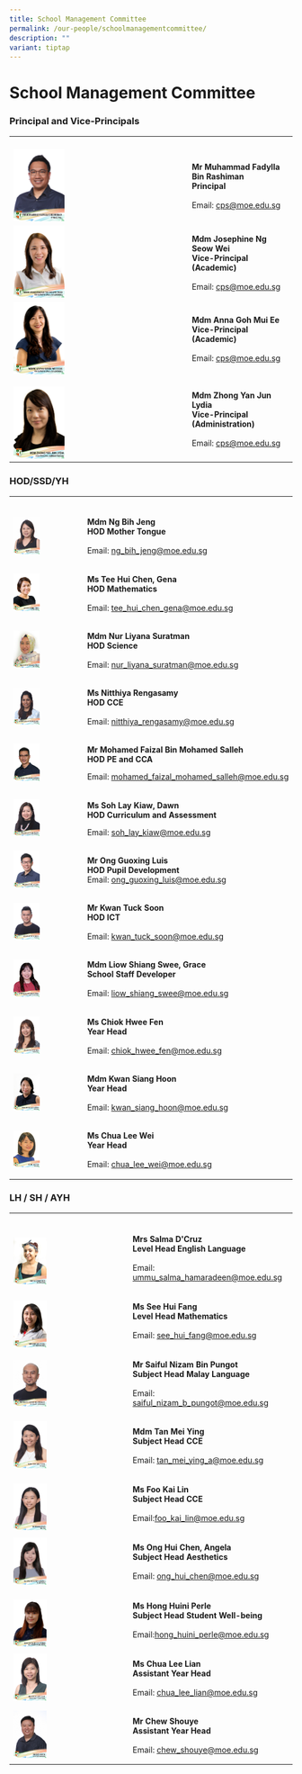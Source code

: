 ```yaml
---
title: School Management Committee
permalink: /our-people/schoolmanagementcommittee/
description: ""
variant: tiptap
---
```

<h1>School Management Committee</h1>
<h3>Principal and Vice-Principals</h3>
<table style="minWidth: 50px">
<colgroup>
<col>
<col>
</colgroup>
<tbody>
<tr>
<th rowspan="1" colspan="1">
<p></p>
</th>
<th rowspan="1" colspan="1">
<p></p>
</th>
</tr>
<tr>
<td rowspan="1" colspan="1">
<div class="isomer-image-wrapper">
<img style="width: 30%;" height="auto" width="100%" alt="" src="/images/Our People/Mr_Muhammad_Fadylla_B_Rashiman.jpg">
</div>
</td>
<td rowspan="1" colspan="1">
<p><strong>Mr Muhammad Fadylla Bin Rashiman</strong>
<br><strong>Principal</strong>
<br>
<br>Email: <a href="mailto:cps@moe.edu.sg" rel="noopener noreferrer nofollow" target="_blank">cps@moe.edu.sg</a>
</p>
</td>
</tr>
<tr>
<td rowspan="1" colspan="1">
<div class="isomer-image-wrapper">
<img style="width: 30%;" height="auto" width="100%" alt="" src="/images/Our People/MDM_JOSEPHINE_NG_SEOW_WEI.jpg">
</div>
</td>
<td rowspan="1" colspan="1">
<p><strong>Mdm Josephine Ng Seow Wei</strong>
<br><strong>Vice-Principal (Academic)</strong>
<br>
<br>Email: <a href="mailto:cps@moe.edu.sg" rel="noopener noreferrer nofollow" target="_blank">cps@moe.edu.sg</a> 
<br>
</p>
</td>
</tr>
<tr>
<td rowspan="1" colspan="1">
<div class="isomer-image-wrapper">
<img style="width: 30%;" height="auto" width="100%" alt="" src="/images/Our People/MDM_ANNA_GOH_MUI_EE.jpg">
</div>
</td>
<td rowspan="1" colspan="1">
<p><strong>Mdm Anna Goh Mui Ee</strong>
<br><strong>Vice-Principal (Academic)</strong>
<br>
<br>Email: <a href="mailto:cps@moe.edu.sg" rel="noopener noreferrer nofollow" target="_blank">cps@moe.edu.sg</a>
</p>
<p></p>
</td>
</tr>
<tr>
<td rowspan="1" colspan="1">
<p></p>
<div class="isomer-image-wrapper">
<img style="width: 30%;" height="auto" width="100%" alt="" src="/images/Our People/Mdm_Zhong_Yan_Jun_Lydia.jpg">
</div>
</td>
<td rowspan="1" colspan="1">
<p><strong>Mdm Zhong Yan Jun Lydia</strong>
<br><strong>Vice-Principal (Administration)</strong>
<br>
<br>Email: <a href="mailto:cps@moe.edu.sg" rel="noopener noreferrer nofollow" target="_blank">cps@moe.edu.sg</a>
</p>
</td>
</tr>
</tbody>
</table>
<h3>HOD/SSD/YH</h3>
<table style="minWidth: 50px">
<colgroup>
<col>
<col>
</colgroup>
<tbody>
<tr>
<th rowspan="1" colspan="1">
<p></p>
</th>
<th rowspan="1" colspan="1">
<p></p>
</th>
</tr>
<tr>
<td rowspan="1" colspan="1">
<div class="isomer-image-wrapper">
<img style="width: 40%;" height="auto" width="100%" alt="" src="/images/Our People/ng_bih_jeng.jpg">
</div>
</td>
<td rowspan="1" colspan="1">
<p><strong>Mdm Ng Bih Jeng</strong>
<br><strong>HOD Mother Tongue</strong>
<br>
<br>Email: <a href="mailto:ng_bih_jeng@moe.edu.sg" rel="noopener noreferrer nofollow" target="_blank">ng_bih_jeng@moe.edu.sg</a>
</p>
</td>
</tr>
<tr>
<td rowspan="1" colspan="1">
<div class="isomer-image-wrapper">
<img style="width: 40%;" height="auto" width="100%" alt="" src="/images/Our People/GENA_TEE_HUI_CHEN.jpg">
</div>
</td>
<td rowspan="1" colspan="1">
<p><strong>Ms Tee Hui Chen, Gena</strong>
<br><strong>HOD Mathematics</strong>
<br>
<br>Email: <a href="mailto:tee_hui_chen_gena@moe.edu.sg" rel="noopener noreferrer nofollow" target="_blank">tee_hui_chen_gena@moe.edu.sg</a>
</p>
</td>
</tr>
<tr>
<td rowspan="1" colspan="1">
<div class="isomer-image-wrapper">
<img style="width: 40%;" height="auto" width="100%" alt="" src="/images/Our People/NUR_LIYANA_SURATMAN.jpg">
</div>
</td>
<td rowspan="1" colspan="1">
<p><strong>Mdm Nur Liyana Suratman</strong>
<br><strong>HOD Science</strong>
<br>
<br>Email: <a href="mailto:nur_liyana_suratman@moe.edu.sg" rel="noopener noreferrer nofollow" target="_blank">nur_liyana_suratman@moe.edu.sg</a>
</p>
</td>
</tr>
<tr>
<td rowspan="1" colspan="1">
<div class="isomer-image-wrapper">
<img style="width: 40%;" height="auto" width="100%" alt="" src="/images/Our People/nitthiya_d_o_rengasamy.jpg">
</div>
</td>
<td rowspan="1" colspan="1">
<p><strong>Ms Nitthiya Rengasamy</strong>
<br><strong>HOD CCE</strong>
<br>
<br>Email:&nbsp;<a href="mailto:nitthiya_rengasamy@moe.edu.sg" rel="noopener noreferrer nofollow" target="_blank">nitthiya_rengasamy@moe.edu.sg</a>
</p>
</td>
</tr>
<tr>
<td rowspan="1" colspan="1">
<div class="isomer-image-wrapper">
<img style="width: 40%;" height="auto" width="100%" alt="" src="/images/Our People/MOHAMED_FAIZAL_BIN_MOHAMEDSALLEH.jpg">
</div>
</td>
<td rowspan="1" colspan="1">
<p><strong>Mr Mohamed Faizal Bin Mohamed Salleh</strong>
<br><strong>HOD PE and CCA</strong>
<br>
</p>
<p>Email:&nbsp;<a href="mailto:mohamed_faizal_mohamed_salleh@moe.edu.sg" rel="noopener noreferrer nofollow" target="_blank">mohamed_faizal_mohamed_salleh@moe.edu.sg</a>
</p>
</td>
</tr>
<tr>
<td rowspan="1" colspan="1">
<div class="isomer-image-wrapper">
<img style="width: 40%;" height="auto" width="100%" alt="" src="/images/Our People/soh_lay_kiaw_dawn.jpg">
</div>
</td>
<td rowspan="1" colspan="1">
<p><strong>Ms Soh Lay Kiaw, Dawn</strong>
<br><strong>HOD Curriculum and Assessment</strong>
<br>
</p>
<p>Email:&nbsp;<a href="mailto:soh_lay_kiaw@moe.edu.sg" rel="noopener noreferrer nofollow" target="_blank">soh_lay_kiaw@moe.edu.sg</a>
</p>
</td>
</tr>
<tr>
<td rowspan="1" colspan="1">
<div class="isomer-image-wrapper">
<img style="width: 40%;" height="auto" width="100%" alt="" src="/images/Our People/ong_guoxing_luis.jpg">
</div>
</td>
<td rowspan="1" colspan="1">
<p><strong>Mr Ong Guoxing Luis</strong>
<br><strong>HOD Pupil Development</strong>
<br>Email:&nbsp;<a href="mailto:ong_guoxing_luis@moe.edu.sg" rel="noopener noreferrer nofollow" target="_blank">ong_guoxing_luis@moe.edu.sg</a>
</p>
</td>
</tr>
<tr>
<td rowspan="1" colspan="1">
<div class="isomer-image-wrapper">
<img style="width: 40%;" height="auto" width="100%" alt="" src="/images/Our People/kwan_tuck_soon.jpg">
</div>
</td>
<td rowspan="1" colspan="1">
<p><strong>Mr Kwan Tuck Soon</strong>
<br><strong>HOD ICT</strong>
<br>
<br>Email:&nbsp;<a href="mailto:kwan_tuck_soon@moe.edu.sg" rel="noopener noreferrer nofollow" target="_blank">kwan_tuck_soon@moe.edu.sg</a>
</p>
</td>
</tr>
<tr>
<td rowspan="1" colspan="1">
<div class="isomer-image-wrapper">
<img style="width: 40%;" height="auto" width="100%" alt="" src="/images/Our People/mdm_grace_liow_shiang_swee.jpg">
</div>
</td>
<td rowspan="1" colspan="1">
<p><strong>Mdm Liow Shiang Swee, Grace</strong>
<br><strong>School Staff Developer</strong>
<br>
<br>Email:&nbsp;<a href="mailto:liow_shiang_swee@moe.edu.sg" rel="noopener noreferrer nofollow" target="_blank">liow_shiang_swee@moe.edu.sg</a>
</p>
</td>
</tr>
<tr>
<td rowspan="1" colspan="1">
<div class="isomer-image-wrapper">
<img style="width: 40%;" height="auto" width="100%" alt="" src="/images/Our People/chiok_hwee_fen.jpg">
</div>
</td>
<td rowspan="1" colspan="1">
<p><strong>Ms Chiok Hwee Fen</strong>
<br><strong>Year Head</strong>
<br>
<br>Email:&nbsp;<a href="mailto:chiok_hwee_fen@moe.edu.sg" rel="noopener noreferrer nofollow" target="_blank">chiok_hwee_fen@moe.edu.sg</a>
</p>
</td>
</tr>
<tr>
<td rowspan="1" colspan="1">
<div class="isomer-image-wrapper">
<img style="width: 40%;" height="auto" width="100%" alt="" src="/images/Our People/KAREN_KWAN.jpg">
</div>
</td>
<td rowspan="1" colspan="1">
<p><strong>Mdm Kwan Siang Hoon</strong>
<br><strong>Year Head</strong>
<br>
<br>Email:&nbsp;<a href="mailto:kwan_siang_hoon@moe.edu.sg" rel="noopener noreferrer nofollow" target="_blank">kwan_siang_hoon@moe.edu.sg</a>
</p>
</td>
</tr>
<tr>
<td rowspan="1" colspan="1">
<div class="isomer-image-wrapper">
<img style="width: 40%;" height="auto" width="100%" alt="" src="/images/Our People/CHUA_LEE_WEI.jpg">
</div>
</td>
<td rowspan="1" colspan="1">
<p><strong>Ms Chua Lee Wei</strong>
<br><strong>Year Head</strong>
<br>
<br>Email:&nbsp;<a href="mailto:chua_lee_wei@moe.edu.sg" rel="noopener noreferrer nofollow" target="_blank">chua_lee_wei@moe.edu.sg</a>
</p>
</td>
</tr>
</tbody>
</table>
<h3>LH / SH / AYH</h3>
<table style="minWidth: 50px">
<colgroup>
<col>
<col>
</colgroup>
<tbody>
<tr>
<th rowspan="1" colspan="1">
<p></p>
</th>
<th rowspan="1" colspan="1">
<p></p>
</th>
</tr>
<tr>
<td rowspan="1" colspan="1">
<p></p>
<div class="isomer-image-wrapper">
<img style="width: 30%;" height="auto" width="100%" alt="" src="/images/Our People/MRS_SALMA_DCRUZ.jpg">
</div>
</td>
<td rowspan="1" colspan="1">
<p><strong>Mrs Salma D'Cruz</strong>
<br><strong>Level Head English Language</strong>
<br>
<br>Email: <a href="mailto:ummu_salma_hamaradeen@moe.edu.sg" rel="noopener nofollow" target="_blank">ummu_salma_hamaradeen@moe.edu.sg</a>
</p>
</td>
</tr>
<tr>
<td rowspan="1" colspan="1">
<p></p>
<div class="isomer-image-wrapper">
<img style="width: 30%;" height="auto" width="100%" alt="" src="/images/Our People/miss_see_hui_fang.jpg">
</div>
</td>
<td rowspan="1" colspan="1">
<p><strong>Ms See Hui Fang</strong> 
<br><strong>Level Head Mathematics</strong>
<br>
<br>Email: <a href="mailto:see_hui_fang@moe.edu.sg" rel="noopener nofollow" target="_blank">see_hui_fang@moe.edu.sg</a>
</p>
</td>
</tr>
<tr>
<td rowspan="1" colspan="1">
<div class="isomer-image-wrapper">
<img style="width: 30%;" height="auto" width="100%" alt="" src="/images/Our People/saiful_nizam_bin_pungot.jpg">
</div>
</td>
<td rowspan="1" colspan="1">
<p><strong>Mr Saiful Nizam Bin Pungot</strong> 
<br><strong>Subject Head Malay Language</strong>
<br>
<br>Email: <a href="mailto:saiful_nizam_b_pungot@moe.edu.sg" rel="noopener noreferrer nofollow" target="_blank">saiful_nizam_b_pungot@moe.edu.sg</a>
</p>
</td>
</tr>
<tr>
<td rowspan="1" colspan="1">
<div class="isomer-image-wrapper">
<img style="width: 30%;" height="auto" width="100%" alt="" src="/images/Our People/tan_mei_ying.jpg">
</div>
</td>
<td rowspan="1" colspan="1">
<p><strong>Mdm Tan Mei Ying</strong>
<br><strong>Subject Head CCE</strong>
<br>
<br>Email:&nbsp;<a href="mailto:tan_mei_ying_a@moe.edu.sg" rel="noopener noreferrer nofollow" target="_blank">tan_mei_ying_a@moe.edu.sg</a>
</p>
</td>
</tr>
<tr>
<td rowspan="1" colspan="1">
<p></p>
<div class="isomer-image-wrapper">
<img style="width: 30%;" height="auto" width="100%" alt="" src="/images/Our People/ms_foo_kai_lin.jpg">
</div>
</td>
<td rowspan="1" colspan="1">
<p><strong>Ms Foo Kai Lin</strong>
<br><strong>Subject Head CCE</strong>
<br>
<br>Email:<a href="mailto:foo_kai_lin@moe.edu.sg" rel="noopener nofollow" target="_blank">foo_kai_lin@moe.edu.sg</a>
</p>
</td>
</tr>
<tr>
<td rowspan="1" colspan="1">
<div class="isomer-image-wrapper">
<img style="width: 30%;" height="auto" width="100%" alt="" src="/images/Our People/ONG_HUI_CHEN_ANGELA.jpg">
</div>
</td>
<td rowspan="1" colspan="1">
<p><strong>Ms Ong Hui Chen, Angela</strong>
<br><strong>Subject Head Aesthetics</strong>
<br>
<br>Email:&nbsp;<a href="mailto:ong_hui_chen@moe.edu.sg" rel="noopener noreferrer nofollow" target="_blank">ong_hui_chen@moe.edu.sg</a>
</p>
</td>
</tr>
<tr>
<td rowspan="1" colspan="1">
<p></p>
<div class="isomer-image-wrapper">
<img style="width: 30%;" height="auto" width="100%" alt="" src="/images/Our People/miss_perle_hong_huini.jpg">
</div>
</td>
<td rowspan="1" colspan="1">
<p><strong>Ms Hong Huini Perle</strong>
<br><strong>Subject Head Student Well-being</strong>
<br>
<br>Email:<a href="mailto:hong_huini_perle@moe.edu.sg" rel="noopener nofollow" target="_blank">hong_huini_perle@moe.edu.sg</a>
</p>
</td>
</tr>
<tr>
<td rowspan="1" colspan="1">
<div class="isomer-image-wrapper">
<img style="width: 30%;" height="auto" width="100%" alt="" src="/images/Our People/chua_lee_lian.jpg">
</div>
</td>
<td rowspan="1" colspan="1">
<p><strong>Ms Chua Lee Lian</strong> 
<br><strong>Assistant Year Head</strong>
<br>
<br>Email: <a href="mailto:chua_lee_lian@moe.edu.sg" rel="noopener noreferrer nofollow" target="_blank">chua_lee_lian@moe.edu.sg</a>
</p>
</td>
</tr>
<tr>
<td rowspan="1" colspan="1">
<div class="isomer-image-wrapper">
<img style="width: 30%;" height="auto" width="100%" alt="" src="/images/Our People/CHEW_SHOU_YE.jpg">
</div>
</td>
<td rowspan="1" colspan="1">
<p><strong>Mr Chew Shouye</strong>
<br><strong>Assistant Year Head</strong>
<br>
<br>Email:&nbsp;<a href="mailto:chew_shouye@moe.edu.sg" rel="noopener noreferrer nofollow" target="_blank">chew_shouye@moe.edu.sg</a>
</p>
</td>
</tr>
</tbody>
</table>
<p></p>